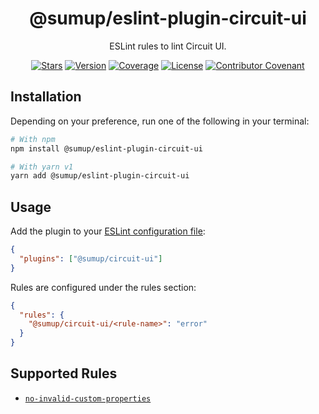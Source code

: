 <div align="center">

# @sumup/eslint-plugin-circuit-ui

ESLint rules to lint Circuit UI.

[![Stars](https://img.shields.io/github/stars/sumup-oss/circuit-ui?style=social)](https://github.com/sumup-oss/circuit-ui/) [![Version](https://img.shields.io/npm/v/@sumup/eslint-plugin-circuit-ui)](https://www.npmjs.com/package/@sumup/eslint-plugin-circuit-ui) [![Coverage](https://img.shields.io/codecov/c/github/sumup-oss/circuit-ui)](https://codecov.io/gh/sumup-oss/circuit-ui) [![License](https://img.shields.io/badge/license--lightgrey.svg)](https://github.com/sumup-oss/circuit-ui/tree/main/packages/eslint-plugin-circuit-ui/LICENSE) [![Contributor Covenant](https://img.shields.io/badge/Contributor%20Covenant-v2.1%20adopted-ff69b4.svg)](https://github.com/sumup-oss/circuit-ui/tree/main/CODE_OF_CONDUCT.md)

</div>

## Installation

Depending on your preference, run one of the following in your terminal:

```sh
# With npm
npm install @sumup/eslint-plugin-circuit-ui

# With yarn v1
yarn add @sumup/eslint-plugin-circuit-ui
```

## Usage

Add the plugin to your [ESLint configuration file](https://eslint.org/docs/latest/use/configure/configuration-files):

```json
{
  "plugins": ["@sumup/circuit-ui"]
}
```

Rules are configured under the rules section:

```json
{
  "rules": {
    "@sumup/circuit-ui/<rule-name>": "error"
  }
}
```

## Supported Rules

- [`no-invalid-custom-properties`](https://github.com/sumup-oss/circuit-ui/tree/main/packages/eslint-plugin-circuit-ui/no-invalid-custom-properties)
